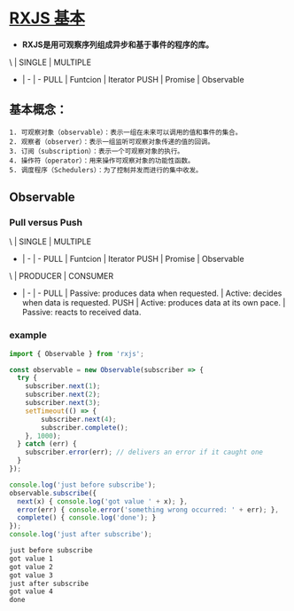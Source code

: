 
# [RXJS 基本](https://rxjs.dev/guide/overview)
* **RXJS是用可观察序列组成异步和基于事件的程序的库。**  

\ | SINGLE | MULTIPLE
 - | - | -
 PULL | Funtcion | Iterator
 PUSH | Promise  | Observable  
 
## 基本概念：
    1. 可观察对象（observable）：表示一组在未来可以调用的值和事件的集合。
    2. 观察者（observer）：表示一组监听可观察对象传递的值的回调。
    3. 订阅（subscription）：表示一个可观察对象的执行。
    4. 操作符（operator）：用来操作可观察对象的功能性函数。
    5. 调度程序（Schedulers）：为了控制并发而进行的集中收发。
## Observable
### Pull versus Push  
\ | SINGLE | MULTIPLE
- | - | -
PULL | Funtcion | Iterator
PUSH | Promise  | Observable

\ | PRODUCER | CONSUMER
- | - | -
PULL | Passive: produces data when requested. | Active: decides when data is requested.
PUSH | Active: produces data at its own pace.  | Passive: reacts to received data.
### example
```typescript
import { Observable } from 'rxjs';

const observable = new Observable(subscriber => {
  try {
    subscriber.next(1);
    subscriber.next(2);
    subscriber.next(3);
    setTimeout(() => {
        subscriber.next(4);
        subscriber.complete();
    }, 1000);
  } catch (err) {
    subscriber.error(err); // delivers an error if it caught one
  }
});

console.log('just before subscribe');
observable.subscribe({
  next(x) { console.log('got value ' + x); },
  error(err) { console.error('something wrong occurred: ' + err); },
  complete() { console.log('done'); }
});
console.log('just after subscribe');
```
```cmd
just before subscribe
got value 1
got value 2
got value 3
just after subscribe
got value 4
done
```